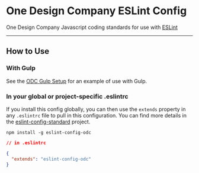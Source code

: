 # One Design Company ESLint Config 
One Design Company Javascript coding standards for use with [ESLint](http://eslint.org)

---

## How to Use

### With Gulp

See the [ODC Gulp Setup](https://github.com/onedesign/dotfiles/tree/master/gulp) for an example of use with Gulp.

### In your global or project-specific .eslintrc

If you install this config globally, you can then use the `extends` property in any `.eslintrc` file to pull in this configuration. You can find more details in the [eslint-config-standard](https://github.com/feross/eslint-config-standard) project.

```
npm install -g eslint-config-odc
```

```json
// in .eslintrc

{
  "extends": "eslint-config-odc"
}
```
